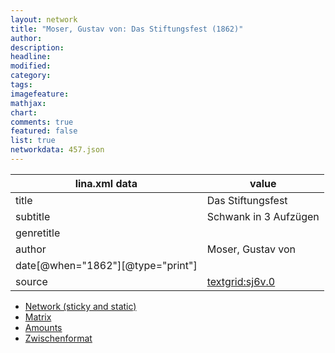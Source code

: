 ```yaml
---
layout: network
title: "Moser, Gustav von: Das Stiftungsfest (1862)"
author:
description:
headline:
modified:
category:
tags:
imagefeature: 
mathjax: 
chart: 
comments: true
featured: false
list: true
networkdata: 457.json
---
```

lina.xml data  | value
------------- | -------------
title|Das Stiftungsfest
subtitle|Schwank in 3 Aufzügen
genretitle|
author|Moser, Gustav von
date[@when="1862"][@type="print"]|
source|[textgrid:sj6v.0](https://textgridlab.org/1.0/tgcrud-public/rest/textgrid:sj6v.0/data)



* [Network (sticky and static)](/network457)
* [Matrix](/matrix457)
* [Amounts](/amounts457)
* [Zwischenformat](/lina457 )
